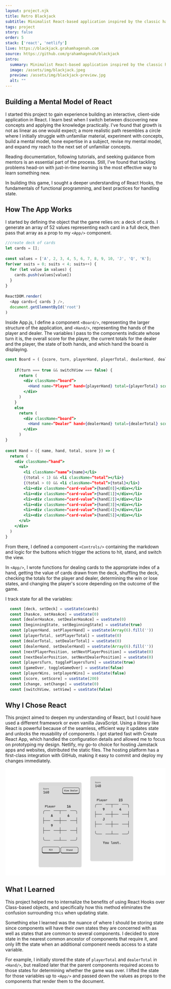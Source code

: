 ```yaml
---
layout: project.njk
title: Retro Blackjack
subtitle: Minimalist React-based application inspired by the classic handheld game from the early 90’s.
tags: project
story: false
order: 5
stack: ['react', 'netlify']
live: https://blackjack.grahamhagenah.com
source: https://github.com/grahamhagenah/blackjack
intro:
  summary: Minimalist React-based application inspired by the classic handheld game from the early 90’s. My goal was to capture the charm and simplicity of the original version and learn about React along the way.
  image: /assets/img/blackjack.jpeg
  preview: /assets/img/blackjack-preview.jpg
  alt: ""
---
```


## Building a Mental Model of React

I started this project to gain experience building an interactive, client-side application in React. I learn best when I switch between discovering new concepts and applying the knowledge practically. I've found that growth is not as linear as one would expect; a more realistic path resembles a circle where I initially struggle with unfamiliar material, experiment with concepts, build a mental model, hone expertise in a subject, revise my mental model, and expand my reach to the next set of unfamiliar concepts.

Reading documentation, following tutorials, and seeking guidance from mentors is an essential part of the process. Still, I've found that tackling problems head-on with just-in-time learning is the most effective way to learn something new.

In building this game, I sought a deeper understanding of React Hooks, the fundamentals of functional programming, and best practices for handling state.

## How The App Works

I started by defining the object that the game relies on: a deck of cards. I generate an array of 52 values representing each card in a full deck, then pass that array as a prop to my ```<App/>``` component.

```js
//create deck of cards
let cards = [];

const values = ['A', 2, 3, 4, 5, 6, 7, 8, 9, 10, 'J', 'Q', 'K'];
for(var suits = 0; suits < 4; suits++) {
  for (let value in values) {
    cards.push(values[value])
  }
}

ReactDOM.render(
  <App cards={ cards } />, 
  document.getElementById('root')
)
```

Inside App.js, I define a component ```<Board/>```, representing the larger structure of the application, and ```<Hand/>```, representing the hands of the player and dealer. The variables I pass to the components indicate whose turn it is, the overall score for the player, the current totals for the dealer and the player, the state of both hands, and which hand the board is displaying.

```jsx
const Board = ( {score, turn, playerHand, playerTotal, dealerHand, dealerTotal, switchView } ) => {

    if(turn === true && switchView === false) {
      return (
        <div className=“board”>
          <Hand name=“Player” hand={playerHand} total={playerTotal} score={score} />
        </div>
      )
    }
    else 
      return (
        <div className=“board”>
          <Hand name=“Dealer” hand={dealerHand} total={dealerTotal} score={score}  />
        </div>
      )
}

const Hand = ({ name, hand, total, score }) => {
  return (
    <div className=“hand”>
      <ul>    
        <li className=“name”>{name}</li>
        {(total < 1) && <li className=“total”></li>}
        {(total > 0) && <li className=“total”>{total}</li>}
        <li><div className=“card-value”>{hand[0]}</div></li>
        <li><div className=“card-value”>{hand[1]}</div></li>
        <li><div className=“card-value”>{hand[2]}</div></li>
        <li><div className=“card-value”>{hand[3]}</div></li>
        <li><div className=“card-value”>{hand[4]}</div></li>
        <li><div className=“card-value”>{hand[5]}</div></li>
      </ul> 
    </div>
  )
}
```

From there, I defined a component ```<Controls/>``` containing the markdown and logic for the buttons which trigger the actions to hit, stand, and switch the view.

In ```<App/>```, I wrote functions for dealing cards to the appropriate index of a hand, getting the value of cards drawn from the deck, shuffling the deck, checking the totals for the player and dealer, determining the win or lose states, and changing the player's score depending on the outcome of the game.

I track state for all the variables:

```js
  const [deck, setDeck] = useState(cards)
  const [hasAce, setHasAce] = useState(0)
  const [dealerHasAce, setDealerHasAce] = useState(0)
  const [beginningState, setBeginningState] = useState(true)
  const [playerHand, setPlayerHand] = useState(Array(6).fill(''))
  const [playerTotal, setPlayerTotal] = useState(0)
  const [dealerTotal, setDealerTotal] = useState(0)
  const [dealerHand, setDealerHand] = useState(Array(6).fill(''))
  const [nextPlayerPosition, setNextPlayerPosition] = useState(0)
  const [nextDealerPosition, setNextDealerPosition] = useState(0)
  const [playersTurn, togglePlayersTurn] = useState(true)
  const [gameOver, toggleGameOver] = useState(false)
  const [playerWins, setplayerWins] = useState(false)
  const [score, setScore] = useState(200)
  const [change, setChange] = useState(0)
  const [switchView, setView] = useState(false)
  ```

## Why I Chose React

This project aimed to deepen my understanding of React, but I could have used a different framework or even vanilla JavaScript. Using a library like React is powerful because of the seamless, efficient way it updates state and unlocks the reusability of components. I got started fast with Create React App, which handled the configuration details and allowed me to focus on prototyping my design. Netlify, my go-to choice for hosting Jamstack apps and websites, distributed the static files. The hosting platform has a first-class integration with GitHub, making it easy to commit and deploy my changes immediately.

<img class="content-img" src="/assets/img/blackjack-mobile.webp" alt="">

## What I Learned

This project helped me to internalize the benefits of using React Hooks over Class-based objects, and specifically how this method eliminates the confusion surrounding ```this``` when updating state.

Something else I learned was the nuance of where I should be storing state since components will have their own states they are concerned with as well as states that are common to several components. I decided to store state in the nearest common ancestor of components that require it, and only lift the state when an additional component needs access to a state variable. 

For example, I initially stored the state of ```playerTotal``` and ```dealerTotal``` in ```<Hand/>```, but realized later that the parent components required access to those states for determining whether the game was over. I lifted the state for those variables up to ```<App/>``` and passed down the values as props to the components that render them to the document.